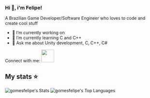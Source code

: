 ### Hi 👋, i'm Felipe!
A Brazilian Game Developer/Software Engineer who loves to code and create cool stuff

- 🔭 I’m currently working on
- 🌱 I’m currently learning C and C++
- 💬 Ask me about Unity development, C, C++, C#

Connect with me:
<a href="https://www.linkedin.com/in/felipe-gomes-7889918a/">
  <img src="https://raw.githubusercontent.com/rahuldkjain/github-profile-readme-generator/master/src/images/icons/Social/linked-in-alt.svg" style="width:42px;height:42px;border:0;">
</a>

## My stats ⭐
![gomesfelipe's Stats](https://github-readme-stats.vercel.app/api?username=gomesfelipe&theme=buefy&show_icons=true&hide_border=true&count_private=true)
![gomesfelipe's Top Languages](https://github-readme-stats.vercel.app/api/top-langs/?username=gomesfelipe&theme=buefy&show_icons=true&hide_border=true&layout=compact)

